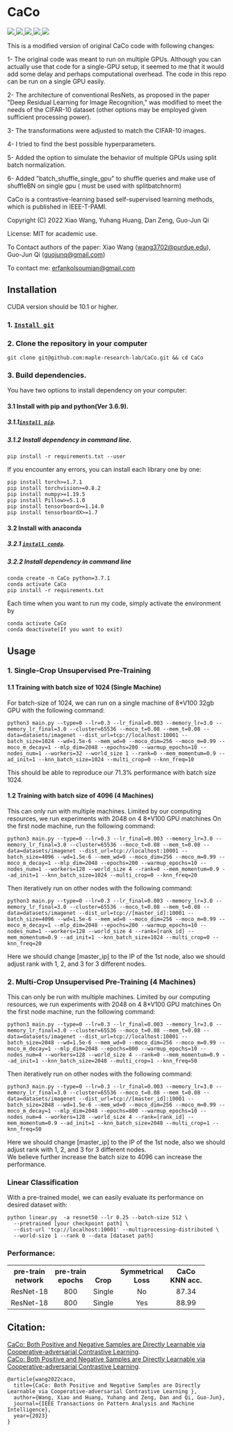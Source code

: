 # CaCo

<a href="https://github.com/marktext/marktext/releases/latest">
   <img src="https://img.shields.io/badge/CaCo-v1.0.0-green">
   <img src="https://img.shields.io/badge/platform-Linux%20%7C%20Mac%20-green">
   <img src="https://img.shields.io/badge/Language-python3-green">
   <img src="https://img.shields.io/badge/dependencies-tested-green">
   <img src="https://img.shields.io/badge/licence-MIT-green">
</a>   

This is a modified version of original CaCo code with following changes:

1- The original code was meant to run on multiple GPUs. Although you can actually use that code for a single-GPU setup, it seemed to me that it would add some delay and perhaps computational overhead. The code in this repo can be run on a single GPU easily.

2- The architecture of conventional ResNets, as proposed in the paper "Deep Residual Learning for Image Recognition," was modified to meet the needs of the CIFAR-10 dataset (other options may be employed given sufficient processing power).

3- The transformations were adjusted to match the CIFAR-10 images.

4- I tried to find the best possible hyperparameters.

5- Added the option to simulate the behavior of multiple GPUs using split batch normalization.

6- Added "batch_shuffle_single_gpu" to shuffle queries and make use of shuffleBN on single gpu ( must be used with splitbatchnorm)

CaCo is a contrastive-learning based self-supervised learning methods, which is published in IEEE-T-PAMI.

Copyright (C) 2022 Xiao Wang, Yuhang Huang, Dan Zeng, Guo-Jun Qi

License: MIT for academic use.

To Contact authors of the paper: Xiao Wang (wang3702@purdue.edu), Guo-Jun Qi (guojunq@gmail.com)

To contact me: erfankolsoumian@gmail.com



## Installation  
CUDA version should be 10.1 or higher. 
### 1. [`Install git`](https://git-scm.com/book/en/v2/Getting-Started-Installing-Git) 
### 2. Clone the repository in your computer 
```
git clone git@github.com:maple-research-lab/CaCo.git && cd CaCo
```

### 3. Build dependencies.   
You have two options to install dependency on your computer:
#### 3.1 Install with pip and python(Ver 3.6.9).
##### 3.1.1[`install pip`](https://pip.pypa.io/en/stable/installing/).
##### 3.1.2  Install dependency in command line.
```
pip install -r requirements.txt --user
```
If you encounter any errors, you can install each library one by one:
```
pip install torch>=1.7.1
pip install torchvision>=0.8.2
pip install numpy>=1.19.5
pip install Pillow>=5.1.0
pip install tensorboard>=1.14.0
pip install tensorboardX>=1.7
```

#### 3.2 Install with anaconda
##### 3.2.1 [`install conda`](https://docs.conda.io/projects/conda/en/latest/user-guide/install/macos.html). 
##### 3.2.2 Install dependency in command line
```
conda create -n CaCo python=3.7.1
conda activate CaCo
pip install -r requirements.txt 
```
Each time when you want to run my code, simply activate the environment by
```
conda activate CaCo
conda deactivate(If you want to exit) 
```

## Usage

### 1. Single-Crop Unsupervised Pre-Training
#### 1.1 Training with batch size of 1024 (Single Machine)
For batch-size of 1024, we can run on a single machine of 8\*V100 32gb GPU with the following command:
```
python3 main.py --type=0 --lr=0.3 --lr_final=0.003 --memory_lr=3.0 --memory_lr_final=3.0 --cluster=65536 --moco_t=0.08 --mem_t=0.08 --data=datasets/imagenet --dist_url=tcp://localhost:10001 --batch_size=1024 --wd=1.5e-6 --mem_wd=0 --moco_dim=256 --moco_m=0.99 --moco_m_decay=1 --mlp_dim=2048 --epochs=200 --warmup_epochs=10 --nodes_num=1 --workers=32 --world_size 1 --rank=0 --mem_momentum=0.9 --ad_init=1 --knn_batch_size=1024 --multi_crop=0 --knn_freq=10
```
This should be able to reproduce our 71.3% performance with batch size 1024.

#### 1.2 Training with batch size of 4096 (4 Machines)
This can only run with multiple machines. Limited by our computing resources, we run experiments with 2048 on 4 8\*V100 GPU matchines
On the first node machine, run the following command:
```
python3 main.py --type=0 --lr=0.3 --lr_final=0.003 --memory_lr=3.0 --memory_lr_final=3.0 --cluster=65536 --moco_t=0.08 --mem_t=0.08 --data=datasets/imagenet --dist_url=tcp://localhost:10001 --batch_size=4096 --wd=1.5e-6 --mem_wd=0 --moco_dim=256 --moco_m=0.99 --moco_m_decay=1 --mlp_dim=2048 --epochs=200 --warmup_epochs=10 --nodes_num=1 --workers=128 --world_size 4 --rank=0 --mem_momentum=0.9 --ad_init=1 --knn_batch_size=1024 --multi_crop=0 --knn_freq=20
```
Then iteratively run on other nodes with the following command:
```
python3 main.py --type=0 --lr=0.3 --lr_final=0.003 --memory_lr=3.0 --memory_lr_final=3.0 --cluster=65536 --moco_t=0.08 --mem_t=0.08 --data=datasets/imagenet --dist_url=tcp://[master_id]:10001 --batch_size=4096 --wd=1.5e-6 --mem_wd=0 --moco_dim=256 --moco_m=0.99 --moco_m_decay=1 --mlp_dim=2048 --epochs=200 --warmup_epochs=10 --nodes_num=1 --workers=128 --world_size 4 --rank=[rank_id] --mem_momentum=0.9 --ad_init=1 --knn_batch_size=1024 --multi_crop=0 --knn_freq=20
```
Here we should change [master_ip] to the IP of the 1st node, also we should adjust rank with 1, 2, and 3 for 3 different nodes.


### 2. Multi-Crop Unsupervised Pre-Training (4 Machines)
This can only be run with multiple machines. Limited by our computing resources, we run experiments with 2048 on 4 8\*V100 GPU matchines
On the first node machine, run the following command:
```
python3 main.py --type=0 --lr=0.3 --lr_final=0.003 --memory_lr=3.0 --memory_lr_final=3.0 --cluster=65536 --moco_t=0.08 --mem_t=0.08 --data=datasets/imagenet --dist_url=tcp://localhost:10001 --batch_size=2048 --wd=1.5e-6 --mem_wd=0 --moco_dim=256 --moco_m=0.99 --moco_m_decay=1 --mlp_dim=2048 --epochs=800 --warmup_epochs=10 --nodes_num=4 --workers=128 --world_size 4 --rank=0 --mem_momentum=0.9 --ad_init=1 --knn_batch_size=2048 --multi_crop=1 --knn_freq=50
```
Then iteratively run on other nodes with the following command:
```
python3 main.py --type=0 --lr=0.3 --lr_final=0.003 --memory_lr=3.0 --memory_lr_final=3.0 --cluster=65536 --moco_t=0.08 --mem_t=0.08 --data=datasets/imagenet --dist_url=tcp://[master_id]:10001 --batch_size=2048 --wd=1.5e-6 --mem_wd=0 --moco_dim=256 --moco_m=0.99 --moco_m_decay=1 --mlp_dim=2048 --epochs=800 --warmup_epochs=10 --nodes_num=4 --workers=128 --world_size 4 --rank=[rank_id] --mem_momentum=0.9 --ad_init=1 --knn_batch_size=2048 --multi_crop=1 --knn_freq=50
```
Here we should change [master_ip] to the IP of the 1st node, also we should adjust rank with 1, 2, and 3 for 3 different nodes.<br>
We believe further increase the batch size to 4096 can increase the performance.

### Linear Classification
With a pre-trained model, we can easily evaluate its performance on desired dataset with:
```
python linear.py  -a resnet50 --lr 0.25 --batch-size 512 \
  --pretrained [your checkpoint path] \
  --dist-url 'tcp://localhost:10001' --multiprocessing-distributed \
  --world-size 1 --rank 0 --data [dataset path]
```


### Performance:
<table><tbody>
<!-- START TABLE -->
<!-- TABLE HEADER -->
<th valign="bottom">pre-train<br/>network</th>
<th valign="bottom">pre-train<br/>epochs</th>
<th valign="bottom">Crop</th>
<th valign="bottom">Symmetrical<br/>Loss</th>
<th valign="bottom">CaCo<br/>KNN acc.</th>

<!-- TABLE BODY -->
<tr><td align="left">ResNet-18</td>
<td align="center">800</td>
<td align="center">Single</td>
<td align="center">No</td>
<td align="center">87.34</td>

</tr>
<tr><td align="left">ResNet-18</td>
<td align="center">800</td>
<td align="center">Single</td>
<td align="center">Yes</td>
<td align="center">88.99</td>

</tr>
</tbody></table>


## Citation:
[CaCo: Both Positive and Negative Samples are Directly Learnable via Cooperative-adversarial Contrastive Learning](https://arxiv.org/abs/2203.14370).  
[CaCo: Both Positive and Negative Samples are Directly Learnable via Cooperative-adversarial Contrastive Learning](https://doi.org/10.1109/TPAMI.2023.3262608). 
```
@article{wang2022caco,
  title={CaCo: Both Positive and Negative Samples are Directly Learnable via Cooperative-adversarial Contrastive Learning },
  author={Wang, Xiao and Huang, Yuhang and Zeng, Dan and Qi, Guo-Jun},
  journal={IEEE Transactions on Pattern Analysis and Machine Intelligence},
  year={2023}
}
```

